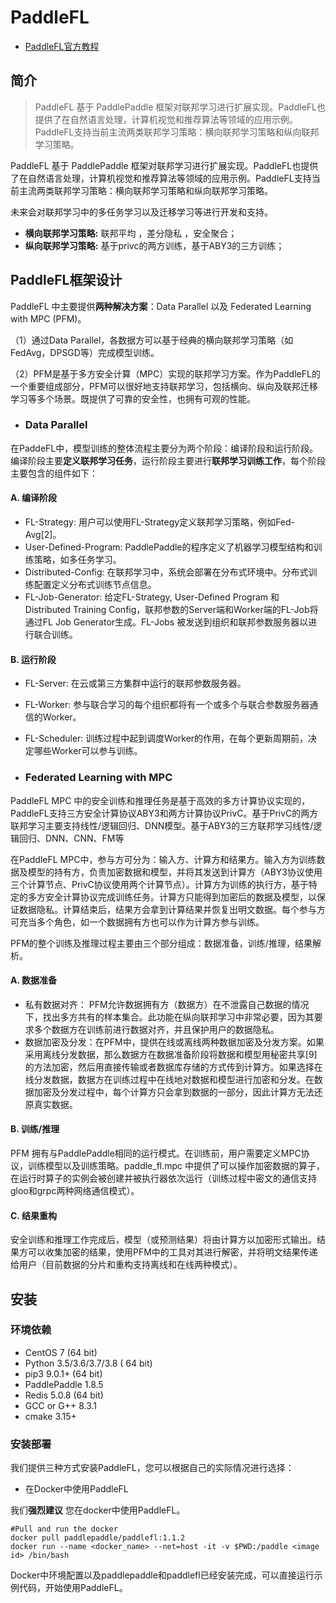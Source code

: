 # **PaddleFL**

- [PaddleFL官方教程](https://github.com/PaddlePaddle/PaddleFL/blob/master/README_cn.md)

## 简介

> PaddleFL 基于 PaddlePaddle 框架对联邦学习进行扩展实现。PaddleFL也提供了在自然语言处理，计算机视觉和推荐算法等领域的应用示例。PaddleFL支持当前主流两类联邦学习策略：横向联邦学习策略和纵向联邦学习策略。

PaddleFL 基于 PaddlePaddle 框架对联邦学习进行扩展实现。PaddleFL也提供了在自然语言处理，计算机视觉和推荐算法等领域的应用示例。PaddleFL支持当前主流两类联邦学习策略：横向联邦学习策略和纵向联邦学习策略。

未来会对联邦学习中的多任务学习以及迁移学习等进行开发和支持。

- **横向联邦学习策略:** 联邦平均 ，差分隐私 ，安全聚合；
- **纵向联邦学习策略:** 基于privc的两方训练，基于ABY3的三方训练；



## PaddleFL框架设计

PaddleFL 中主要提供**两种解决方案**：Data Parallel 以及 Federated Learning with MPC (PFM)。

（1）通过Data Parallel，各数据方可以基于经典的横向联邦学习策略（如 FedAvg，DPSGD等）完成模型训练。

（2）PFM是基于多方安全计算（MPC）实现的联邦学习方案。作为PaddleFL的一个重要组成部分，PFM可以很好地支持联邦学习，包括横向、纵向及联邦迁移学习等多个场景。既提供了可靠的安全性，也拥有可观的性能。

- ### **Data Parallel**

在PaddeFL中，模型训练的整体流程主要分为两个阶段：编译阶段和运行阶段。编译阶段主要**定义联邦学习任务**，运行阶段主要进行**联邦学习训练工作**，每个阶段主要包含的组件如下：



#### **A. 编译阶段**

- FL-Strategy: 用户可以使用FL-Strategy定义联邦学习策略，例如Fed-Avg[2]。
- User-Defined-Program: PaddlePaddle的程序定义了机器学习模型结构和训练策略，如多任务学习。
- Distributed-Config: 在联邦学习中，系统会部署在分布式环境中。分布式训练配置定义分布式训练节点信息。
- FL-Job-Generator: 给定FL-Strategy, User-Defined Program 和 Distributed Training Config，联邦参数的Server端和Worker端的FL-Job将通过FL Job Generator生成。FL-Jobs 被发送到组织和联邦参数服务器以进行联合训练。

#### **B. 运行阶段**

- FL-Server: 在云或第三方集群中运行的联邦参数服务器。
- FL-Worker: 参与联合学习的每个组织都将有一个或多个与联合参数服务器通信的Worker。
- FL-Scheduler: 训练过程中起到调度Worker的作用，在每个更新周期前，决定哪些Worker可以参与训练。

- ### **Federated Learning with MPC**

PaddleFL MPC 中的安全训练和推理任务是基于高效的多方计算协议实现的，PaddleFL支持三方安全计算协议ABY3和两方计算协议PrivC。基于PrivC的两方联邦学习主要支持线性/逻辑回归、DNN模型。基于ABY3的三方联邦学习线性/逻辑回归、DNN、CNN、FM等

在PaddleFL MPC中，参与方可分为：输入方、计算方和结果方。输入方为训练数据及模型的持有方，负责加密数据和模型，并将其发送到计算方（ABY3协议使用三个计算节点、PrivC协议使用两个计算节点）。计算方为训练的执行方，基于特定的多方安全计算协议完成训练任务。计算方只能得到加密后的数据及模型，以保证数据隐私。计算结束后，结果方会拿到计算结果并恢复出明文数据。每个参与方可充当多个角色，如一个数据拥有方也可以作为计算方参与训练。



PFM的整个训练及推理过程主要由三个部分组成：数据准备，训练/推理，结果解析。

#### **A. 数据准备**

- 私有数据对齐： PFM允许数据拥有方（数据方）在不泄露自己数据的情况下，找出多方共有的样本集合。此功能在纵向联邦学习中非常必要，因为其要求多个数据方在训练前进行数据对齐，并且保护用户的数据隐私。
- 数据加密及分发：在PFM中，提供在线或离线两种数据加密及分发方案。如果采用离线分发数据，那么数据方在数据准备阶段将数据和模型用秘密共享[9]的方法加密，然后用直接传输或者数据库存储的方式传到计算方。如果选择在线分发数据，数据方在训练过程中在线地对数据和模型进行加密和分发。在数据加密及分发过程中，每个计算方只会拿到数据的一部分，因此计算方无法还原真实数据。

#### **B. 训练/推理**

PFM 拥有与PaddlePaddle相同的运行模式。在训练前，用户需要定义MPC协议，训练模型以及训练策略。paddle_fl.mpc 中提供了可以操作加密数据的算子，在运行时算子的实例会被创建并被执行器依次运行（训练过程中密文的通信支持gloo和grpc两种网络通信模式）。

#### **C. 结果重构**

安全训练和推理工作完成后，模型（或预测结果）将由计算方以加密形式输出。结果方可以收集加密的结果，使用PFM中的工具对其进行解密，并将明文结果传递给用户（目前数据的分片和重构支持离线和在线两种模式）。



## 安装

### 环境依赖

- CentOS 7 (64 bit)
- Python 3.5/3.6/3.7/3.8 ( 64 bit)
- pip3 9.0.1+ (64 bit)
- PaddlePaddle 1.8.5
- Redis 5.0.8 (64 bit)
- GCC or G++ 8.3.1
- cmake 3.15+

### 安装部署

我们提供三种方式安装PaddleFL，您可以根据自己的实际情况进行选择：

- 在Docker中使用PaddleFL


我们**强烈建议** 您在docker中使用PaddleFL。

```
#Pull and run the docker
docker pull paddlepaddle/paddlefl:1.1.2
docker run --name <docker_name> --net=host -it -v $PWD:/paddle <image id> /bin/bash
```

Docker中环境配置以及paddlepaddle和paddlefl已经安装完成，可以直接运行示例代码，开始使用PaddleFL。

